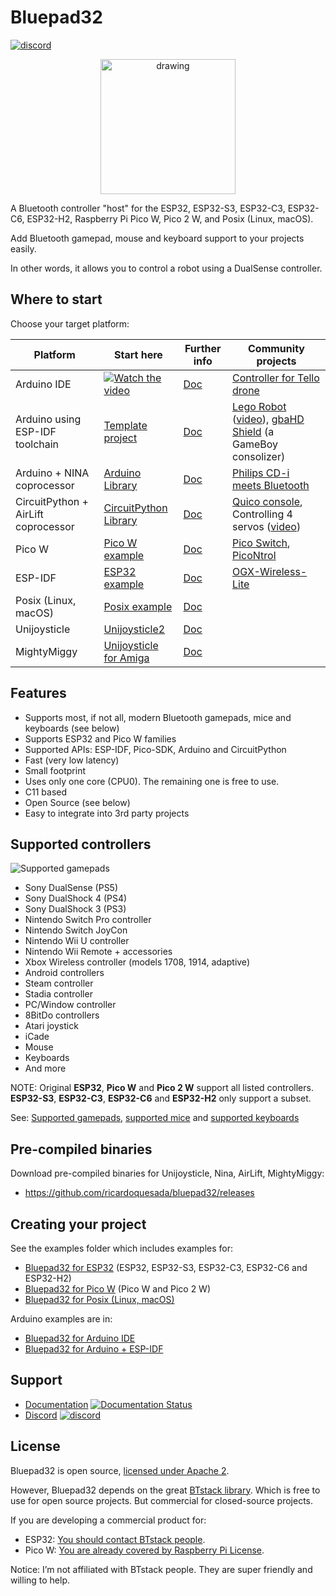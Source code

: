 # Bluepad32

[![discord](https://img.shields.io/discord/775177861665521725.svg)](https://discord.gg/r5aMn6Cw5q)

<p align="center">
<img src="https://github.com/ricardoquesada/bluepad32/blob/develop/docs/images/bluepad32_logo_ok_280.png?raw=true" alt="drawing" width="216"/>
</p>

A Bluetooth controller "host" for the ESP32, ESP32-S3, ESP32-C3, ESP32-C6, ESP32-H2, Raspberry Pi Pico W, Pico 2 W, and
Posix (Linux, macOS).

Add Bluetooth gamepad, mouse and keyboard support to your projects easily.

In other words, it allows you to control a robot using a DualSense controller.

## Where to start

Choose your target platform:

| Platform                            | Start here                                                        | Further info              | Community projects                                                                                        |
|-------------------------------------|-------------------------------------------------------------------|---------------------------|-----------------------------------------------------------------------------------------------------------|
| Arduino IDE                         | [![Watch the video][youtube_image]](https://youtu.be/0jnY-XXiD8Q) | [Doc][plat_arduino]       | [Controller for Tello drone][tello]                                                                       |
| Arduino using ESP-IDF toolchain     | [Template project][esp-idf-bluepad32-arduino]                     | [Doc][plat_arduino]       | [Lego Robot][esp32_example] ([video][esp32_video]), [gbaHD Shield][esp32_example2] (a GameBoy consolizer) |
| Arduino + NINA coprocessor          | [Arduino Library][bp32-arduino]                                   | [Doc][plat_nina]          | [Philips CD-i meets Bluetooth][nina_example]                                                              |
| CircuitPython + AirLift coprocessor | [CircuitPython Library][bp32-circuitpython]                       | [Doc][plat_airlift]       | [Quico console][airlift_example], Controlling 4 servos ([video][airlift_video])                           |
| Pico W                              | [Pico W example][pico-w-example]                                  | [Doc][plat_picow_picosdk] | [Pico Switch][pico_switch], [PicoNtrol][pico_ntrol]                                                       |
| ESP-IDF                             | [ESP32 example][esp32-example]                                    | [Doc][plat_esp32_espidf]  | [OGX-Wireless-Lite][ogx_wireless_lite]                                                                    |
| Posix (Linux, macOS)                | [Posix example][posix-example]                                    | [Doc][plat_custom]        |                                                                                                           |
| Unijoysticle                        | [Unijoysticle2][unijoysticle2]                                    | [Doc][plat_unijoysticle]  |                                                                                                           |
| MightyMiggy                         | [Unijoysticle for Amiga][unijoysticle_sukko]                      | [Doc][plat_mightymiggy]   |                                                                                                           |

[airlift_example]: https://gitlab.com/ricardoquesada/quico

[airlift_video]: https://twitter.com/makermelissa/status/1482596378282913793

[bp32-arduino]: https://github.com/ricardoquesada/bluepad32-arduino

[bp32-circuitpython]: https://github.com/ricardoquesada/bluepad32-circuitpython

[esp-idf-bluepad32-arduino]: https://github.com/ricardoquesada/esp-idf-arduino-bluepad32-template

[esp32_example2]: https://github.com/ManCloud/GBAHD-Shield

[esp32_example]: https://github.com/antonvh/LMS-uart-esp/blob/main/Projects/LMS-ESP32/BluePad32_idf/README.md

[esp32_video]: https://www.instagram.com/p/Ca7T6twKZ0B/

[nina_example]: https://eyskens.me/cd-i-meets-bluetooth/

[ogx_wireless_lite]: https://github.com/wiredopposite/OGX-Wireless-Lite

[pico_ntrol]: https://github.com/ShadeReogen/PicoNtrol

[pico_switch]: https://github.com/juan518munoz/PicoSwitch-WirelessGamepadAdapter

[plat_airlift]: https://bluepad32.readthedocs.io/en/latest/plat_airlift

[plat_arduino]: https://bluepad32.readthedocs.io/en/latest/plat_arduino

[plat_custom]: https://bluepad32.readthedocs.io/en/latest/adding_new_platform

[plat_esp32_espidf]: https://bluepad32.readthedocs.io/en/latest/plat_esp32

[plat_mightymiggy]: https://bluepad32.readthedocs.io/en/latest/plat_mightymiggy

[plat_nina]: https://bluepad32.readthedocs.io/en/latest/plat_nina

[plat_unijoysticle]: https://bluepad32.readthedocs.io/en/latest/plat_unijoysticle

[plat_picow_picosdk]: https://bluepad32.readthedocs.io/en/latest/plat_picow

[tello]: https://github.com/jsolderitsch/ESP32Controller

[unijoysticle2]: https://retro.moe/unijoysticle2/

[unijoysticle_sukko]: https://gitlab.com/SukkoPera/unijoysticle2

[youtube_image]: https://lh3.googleusercontent.com/pw/AJFCJaXiDBy3NcQBBB-WFFVCsvYBs8szExsYQVwG5qqBTtKofjzZtJv_6GSL7_LfYRiypF1K0jjjgziXJuxAhoEawvzV84hlbmVTrGeXQYpVnpILZwWkbFi-ccX4lEzEbYXX-UbsEzpHLhO8qGVuwxOl7I_h1Q=-no?authuser=0

## Features

* Supports most, if not all, modern Bluetooth gamepads, mice and keyboards (see below)
* Supports ESP32 and Pico W families
* Supported APIs: ESP-IDF, Pico-SDK, Arduino and CircuitPython
* Fast (very low latency)
* Small footprint
* Uses only one core (CPU0). The remaining one is free to use.
* C11 based
* Open Source (see below)
* Easy to integrate into 3rd party projects

## Supported controllers

![Supported gamepads](https://lh3.googleusercontent.com/pw/AMWts8BB7wT51jpn3HxWHuZLiEM2lX05gmTDsnldHszkXuYqxbowNvtxPtpbHh3CNjv1OBzeyadZjNLNBgE4w2tl2WmP8M9gGBCfWhzmZGQnHBlERSoy5W2dj6-EYmT84yteKTFjp4Jz2H3DgByFiKXaxfFC2g=-no)

* Sony DualSense (PS5)
* Sony DualShock 4 (PS4)
* Sony DualShock 3 (PS3)
* Nintendo Switch Pro controller
* Nintendo Switch JoyCon
* Nintendo Wii U controller
* Nintendo Wii Remote + accessories
* Xbox Wireless controller (models 1708, 1914, adaptive)
* Android controllers
* Steam controller
* Stadia controller
* PC/Window controller
* 8BitDo controllers
* Atari joystick
* iCade
* Mouse
* Keyboards
* And more

NOTE: Original **ESP32**, **Pico W** and **Pico 2 W** support all listed controllers. **ESP32-S3**, **ESP32-C3**,
**ESP32-C6** and **ESP32-H2** only support a subset.

See: [Supported gamepads][gamepads], [supported mice][mice] and [supported keyboards][keyboards]

[gamepads]: https://bluepad32.readthedocs.io/en/latest/supported_gamepads/

[mice]: https://bluepad32.readthedocs.io/en/latest/supported_mice/

[keyboards]: https://bluepad32.readthedocs.io/en/latest/supported_keyboards/

## Pre-compiled binaries

Download pre-compiled binaries for Unijoysticle, Nina, AirLift, MightyMiggy:

* https://github.com/ricardoquesada/bluepad32/releases

## Creating your project

See the examples folder which includes examples for:

* [Bluepad32 for ESP32][esp32-example] (ESP32, ESP32-S3, ESP32-C3, ESP32-C6 and ESP32-H2)
* [Bluepad32 for Pico W][pico-w-example] (Pico W and Pico 2 W)
* [Bluepad32 for Posix (Linux, macOS)][posix-example]

Arduino examples are in:

* [Bluepad32 for Arduino IDE][arduino-ide-example]
* [Bluepad32 for Arduino + ESP-IDF][arduino-esp-idf-example]

[esp32-example]: examples/esp32/

[pico-w-example]: examples/pico_w/

[posix-example]: examples/posix

[arduino-ide-example]: https://www.youtube.com/watch?v=0jnY-XXiD8Q

[arduino-esp-idf-example]: https://github.com/ricardoquesada/esp-idf-arduino-bluepad32-template

## Support

* [Documentation][docs] [![Documentation Status](https://readthedocs.org/projects/bluepad32/badge/?version=latest)](https://bluepad32.readthedocs.io/?badge=latest)
* [Discord][discord] [![discord](https://img.shields.io/discord/775177861665521725.svg)](https://discord.gg/r5aMn6Cw5q)

[docs]: https://bluepad32.readthedocs.io/

[discord]: https://discord.gg/r5aMn6Cw5q

## License

Bluepad32 is open source, [licensed under Apache 2][apache2].

However, Bluepad32 depends on the great [BTstack library][btstack-github]. Which is free to use for
open source projects. But commercial for closed-source projects.

If you are developing a commercial product for:

- ESP32: [You should contact BTstack people][btstack-homepage].
- Pico W: [You are already covered by Raspberry Pi License][rpi-btstack-license].

Notice: I’m not affiliated with BTstack people. They are super friendly and willing to help.

[btstack-github]: https://github.com/bluekitchen/btstack

[apache2]: https://www.apache.org/licenses/LICENSE-2.0

[btstack-homepage]: https://bluekitchen-gmbh.com/

[rpi-btstack-license]: https://github.com/raspberrypi/pico-sdk/blob/master/src/rp2_common/pico_btstack/LICENSE.RP

